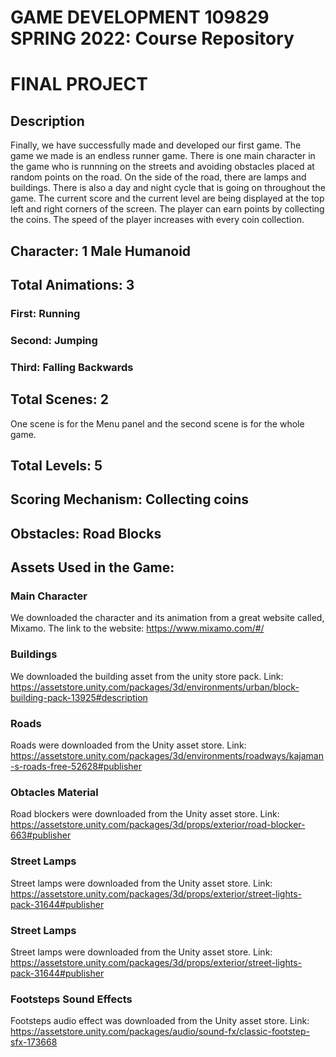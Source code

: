 # GAME DEVELOPMENT 109829 SPRING 2022: Course Repository #

# FINAL PROJECT #



## Description ## 
Finally, we have successfully made and developed our first game. The game we made is an endless runner game. There is one main character in the game who is runnning on the streets and avoiding obstacles placed at random points on the road. On the side of the road, there are lamps and buildings. There is also a day and night cycle that is going on throughout the game. The current score and the current level are being displayed at the top left and right corners of the screen. The player can earn points by collecting the coins. The speed of the player increases with every coin collection. 


## Character: 1 Male Humanoid ##


## Total Animations: 3 ##
### First: Running ###
### Second: Jumping ###
### Third: Falling Backwards ###


## Total Scenes: 2 ##
One scene is for the Menu panel and the second scene is for the whole game.


## Total Levels: 5 ##


## Scoring Mechanism: Collecting coins ##


## Obstacles: Road Blocks ##


## Assets Used in the Game: ##

### Main Character ###
We downloaded the character and its animation from a great website called, Mixamo. 
The link to the website: https://www.mixamo.com/#/


### Buildings ###
We downloaded the building asset from the unity store pack.
Link: https://assetstore.unity.com/packages/3d/environments/urban/block-building-pack-13925#description


### Roads ###
Roads were downloaded from the Unity asset store.
Link: https://assetstore.unity.com/packages/3d/environments/roadways/kajaman-s-roads-free-52628#publisher


### Obtacles Material ###
Road blockers were downloaded from the Unity asset store.
Link: https://assetstore.unity.com/packages/3d/props/exterior/road-blocker-663#publisher


### Street Lamps ###
Street lamps were downloaded from the Unity asset store.
Link: https://assetstore.unity.com/packages/3d/props/exterior/street-lights-pack-31644#publisher


### Street Lamps ###
Street lamps were downloaded from the Unity asset store.
Link: https://assetstore.unity.com/packages/3d/props/exterior/street-lights-pack-31644#publisher


### Footsteps Sound Effects ###
Footsteps audio effect was downloaded from the Unity asset store.
Link: https://assetstore.unity.com/packages/audio/sound-fx/classic-footstep-sfx-173668
